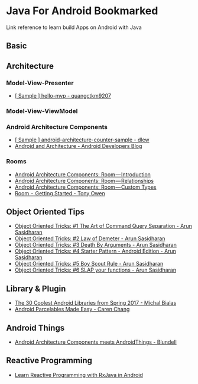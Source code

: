 # Java For Android Bookmarked

Link reference to learn build Apps on Android with Java

## Basic

## Architecture

### Model-View-Presenter

- [[ Sample ] hello-mvp - quangctkm9207](https://github.com/quangctkm9207/hello-mvp)

### Model-View-ViewModel

### Android Architecture Components

- [[ Sample ] android-architecture-counter-sample - dlew](https://github.com/dlew/android-architecture-counter-sample)
- [Android and Architecture - Android Developers Blog](https://android-developers.googleblog.com/2017/05/android-and-architecture.html)

### Rooms

- [Android Architecture Components: Room — Introduction](https://android.jlelse.eu/android-architecture-components-room-introduction-4774dd72a1ae)
- [Android Architecture Components: Room — Relationships](https://android.jlelse.eu/android-architecture-components-room-relationships-bf473510c14a)
- [Android Architecture Components: Room — Custom Types](https://android.jlelse.eu/android-architecture-components-room-custom-types-ad6a477004e0)
- [Room  -  Getting Started - Tony Owen](https://medium.com/@tonyowen/a-room-with-a-view-getting-started-ec010f9f5448)

## Object Oriented Tips
- [Object Oriented Tricks: #1 The Art of Command Query Separation - Arun Sasidharan](https://hackernoon.com/oo-tricks-the-art-of-command-query-separation-9343e50a3de0)
- [Object Oriented Tricks: #2 Law of Demeter - Arun Sasidharan](https://hackernoon.com/object-oriented-tricks-2-law-of-demeter-4ecc9becad85)
- [Object Oriented Tricks: #3 Death By Arguments - Arun Sasidharan](https://hackernoon.com/object-oriented-tricks-3-death-by-arguments-d070ac86d996)
- [Object Oriented Tricks: #4 Starter Pattern - Android Edition - Arun Sasidharan](https://hackernoon.com/object-oriented-tricks-4-starter-pattern-android-edition-1844e1a8522d)
- [Object Oriented Tricks: #5 Boy Scout Rule - Arun Sasidharan](https://hackernoon.com/object-oriented-tricks-5-boy-scout-rule-cec82aea3b81)
- [Object Oriented Tricks: #6 SLAP your functions - Arun Sasidharan](https://hackernoon.com/object-oriented-tricks-6-slap-your-functions-a13d25a7d994)

## Library & Plugin

- [The 30 Coolest Android Libraries from Spring 2017 - Michal Bialas](https://medium.freecodecamp.com/30-new-android-libraries-released-in-the-spring-of-2017-which-deserve-your-attention-faea359a1915)
- [Android Parcelables Made Easy - Caren Chang](https://medium.com/@calren24/android-parcelables-made-easy-acb742bcf96b)

## Android Things

- [Android Architecture Components meets AndroidThings - Blundell](http://blog.blundellapps.co.uk/android-architecture-components-meets-androidthings/)

## Reactive Programming

- [Learn Reactive Programming with RxJava in Android](https://github.com/ramdanix/resource-to-learn-build-apps-on-android/blob/master/reactive_programming.md)



